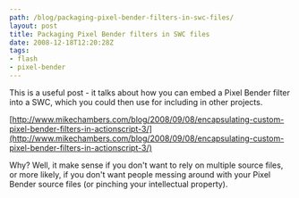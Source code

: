 ```yaml
---
path: /blog/packaging-pixel-bender-filters-in-swc-files/
layout: post
title: Packaging Pixel Bender filters in SWC files
date: 2008-12-18T12:20:28Z
tags:
- flash
- pixel-bender
---
```


This is a useful post - it talks about how you can embed a Pixel Bender filter into a SWC, which you could then use for including in other projects.

[http://www.mikechambers.com/blog/2008/09/08/encapsulating-custom-pixel-bender-filters-in-actionscript-3/](http://www.mikechambers.com/blog/2008/09/08/encapsulating-custom-pixel-bender-filters-in-actionscript-3/)

Why? Well, it make sense if you don't want to rely on multiple source files, or more likely, if you don't want people messing around with your Pixel Bender source files (or pinching your intellectual property).